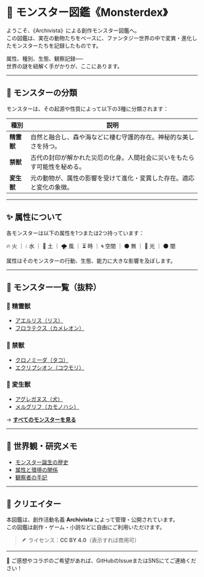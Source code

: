 # 🐾 モンスター図鑑《Monsterdex》


ようこそ、《Archivista》による創作モンスター図鑑へ。  
この図鑑は、実在の動物たちをベースに、ファンタジー世界の中で変異・進化したモンスターたちを記録したものです。

属性、種別、生態、観察記録──  
世界の謎を紐解く手がかりが、ここにあります。

---

## 🧭 モンスターの分類

モンスターは、その起源や性質によって以下の3種に分類されます：

| 種別      | 説明                                   |
| ------- | ------------------------------------ |
| **精霊獣** | 自然と融合し、森や海などに棲む守護的存在。神秘的な美しさを持つ。     |
| **禁獣**  | 古代の封印が解かれた災厄の化身。人間社会に災いをもたらす可能性を秘める。 |
| **変生獣** | 元の動物が、属性の影響を受けて進化・変異した存在。適応と変化の象徴。   |

---

## ✨ 属性について

各モンスターは以下の属性を1つまたは2つ持っています：

🔥 火 ｜ 💧 水 ｜ 🌱 土 ｜ 🌪 風 ｜ ⏳ 時 ｜ 🌀 空間 ｜ ⚫ 無 ｜ 🌟 光 ｜ 🌑 闇

属性はそのモンスターの行動、生態、能力に大きな影響を及ぼします。

---

## 📖 モンスター一覧（抜粋）

### 🔹 精霊獣

- [アエルリス（リス）](monsters/aerlis.md)
- [フロラテクス（カメレオン）](monsters/floratex.md)

### 🔹 禁獣

- [クロノミーダ（タコ）](monsters/chronomida.md)
- [エクリプシオン（コウモリ）](monsters/eclipsion.md)

### 🔹 変生獣

- [アグレガヌス（犬）](monsters/agreganus.md)
- [メルグリフ（カモノハシ）](monsters/melgriff.md)

→ **[すべてのモンスターを見る](monsters/)**

---

## 🧪 世界観・研究メモ

- [モンスター誕生の歴史](world/origin.md)
- [属性と環境の関係](world/elemental_ecology.md)
- [観察者の手記](world/field_notes.md)

---

## 📩 クリエイター

本図鑑は、創作活動名義 **Archivista** によって管理・公開されています。  
この図鑑は創作・ゲーム・小説などに自由にご利用いただけます。  
> 🪶 ライセンス：**CC BY 4.0**（表示すれば商用可）

---

📢 ご感想やコラボのご希望があれば、GitHubのIssueまたはSNSにてご連絡ください！

